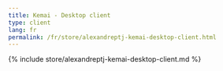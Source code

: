 ```yaml
---
title: Kemai - Desktop client
type: client
lang: fr
permalink: /fr/store/alexandreptj-kemai-desktop-client.html
---
```


{% include store/alexandreptj-kemai-desktop-client.md %}
